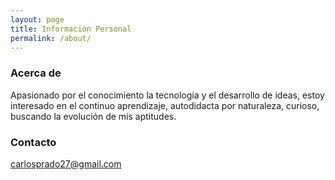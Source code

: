 ```yaml
---
layout: page
title: Información Personal
permalink: /about/
---
```

### Acerca de

Apasionado por el conocimiento la tecnología y el desarrollo de ideas, estoy interesado en el continuo aprendizaje, autodidacta por naturaleza, curioso, buscando la evolución de mis aptitudes.

### Contacto

[carlosprado27@gmail.com](mailto:carlosprado27@gmail.com)
